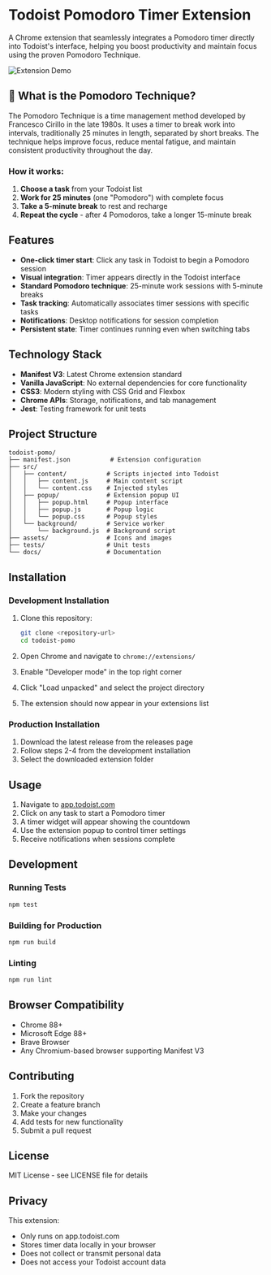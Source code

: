 # Todoist Pomodoro Timer Extension

A Chrome extension that seamlessly integrates a Pomodoro timer directly into Todoist's interface, helping you boost productivity and maintain focus using the proven Pomodoro Technique.

![Extension Demo](assets/demo-screenshot.png)

## 🍅 What is the Pomodoro Technique?

The Pomodoro Technique is a time management method developed by Francesco Cirillo in the late 1980s. It uses a timer to break work into intervals, traditionally 25 minutes in length, separated by short breaks. The technique helps improve focus, reduce mental fatigue, and maintain consistent productivity throughout the day.

### How it works:
1. **Choose a task** from your Todoist list
2. **Work for 25 minutes** (one "Pomodoro") with complete focus
3. **Take a 5-minute break** to rest and recharge
4. **Repeat the cycle** - after 4 Pomodoros, take a longer 15-minute break

## Features

- **One-click timer start**: Click any task in Todoist to begin a Pomodoro session
- **Visual integration**: Timer appears directly in the Todoist interface
- **Standard Pomodoro technique**: 25-minute work sessions with 5-minute breaks
- **Task tracking**: Automatically associates timer sessions with specific tasks
- **Notifications**: Desktop notifications for session completion
- **Persistent state**: Timer continues running even when switching tabs

## Technology Stack

- **Manifest V3**: Latest Chrome extension standard
- **Vanilla JavaScript**: No external dependencies for core functionality
- **CSS3**: Modern styling with CSS Grid and Flexbox
- **Chrome APIs**: Storage, notifications, and tab management
- **Jest**: Testing framework for unit tests

## Project Structure

```
todoist-pomo/
├── manifest.json           # Extension configuration
├── src/
│   ├── content/           # Scripts injected into Todoist
│   │   ├── content.js     # Main content script
│   │   └── content.css    # Injected styles
│   ├── popup/             # Extension popup UI
│   │   ├── popup.html     # Popup interface
│   │   ├── popup.js       # Popup logic
│   │   └── popup.css      # Popup styles
│   └── background/        # Service worker
│       └── background.js  # Background script
├── assets/                # Icons and images
├── tests/                 # Unit tests
└── docs/                  # Documentation
```

## Installation

### Development Installation

1. Clone this repository:
   ```bash
   git clone <repository-url>
   cd todoist-pomo
   ```

2. Open Chrome and navigate to `chrome://extensions/`

3. Enable "Developer mode" in the top right corner

4. Click "Load unpacked" and select the project directory

5. The extension should now appear in your extensions list

### Production Installation

1. Download the latest release from the releases page
2. Follow steps 2-4 from the development installation
3. Select the downloaded extension folder

## Usage

1. Navigate to [app.todoist.com](https://app.todoist.com)
2. Click on any task to start a Pomodoro timer
3. A timer widget will appear showing the countdown
4. Use the extension popup to control timer settings
5. Receive notifications when sessions complete

## Development

### Running Tests

```bash
npm test
```

### Building for Production

```bash
npm run build
```

### Linting

```bash
npm run lint
```

## Browser Compatibility

- Chrome 88+
- Microsoft Edge 88+
- Brave Browser
- Any Chromium-based browser supporting Manifest V3

## Contributing

1. Fork the repository
2. Create a feature branch
3. Make your changes
4. Add tests for new functionality
5. Submit a pull request

## License

MIT License - see LICENSE file for details

## Privacy

This extension:
- Only runs on app.todoist.com
- Stores timer data locally in your browser
- Does not collect or transmit personal data
- Does not access your Todoist account data